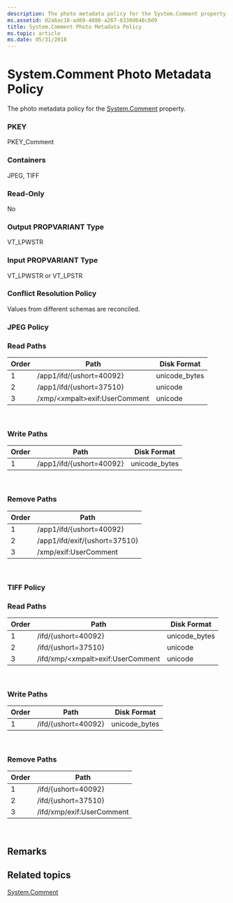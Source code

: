 ```yaml
---
description: The photo metadata policy for the System.Comment property.
ms.assetid: 02a6ac18-ad69-4880-a267-8330d648c0d9
title: System.Comment Photo Metadata Policy
ms.topic: article
ms.date: 05/31/2018
---
```


# System.Comment Photo Metadata Policy

The photo metadata policy for the [System.Comment](../properties/props-system-comment.md) property.

### PKEY

PKEY\_Comment

### Containers

JPEG, TIFF

### Read-Only

No

### Output PROPVARIANT Type

VT\_LPWSTR

### Input PROPVARIANT Type

VT\_LPWSTR or VT\_LPSTR

### Conflict Resolution Policy

Values from different schemas are reconciled.

### JPEG Policy

### Read Paths



| Order | Path                                | Disk Format    |
|-------|-------------------------------------|----------------|
| 1     | /app1/ifd/{ushort=40092}            | unicode\_bytes |
| 2     | /app1/ifd/{ushort=37510}            | unicode        |
| 3     | /xmp/&lt;xmpalt&gt;exif:UserComment | unicode        |



 

### Write Paths



| Order | Path                     | Disk Format    |
|-------|--------------------------|----------------|
| 1     | /app1/ifd/{ushort=40092} | unicode\_bytes |



 

### Remove Paths



| Order | Path                          |
|-------|-------------------------------|
| 1     | /app1/ifd/{ushort=40092}      |
| 2     | /app1/ifd/exif/{ushort=37510} |
| 3     | /xmp/exif:UserComment         |



 

### TIFF Policy

### Read Paths



| Order | Path                                    | Disk Format    |
|-------|-----------------------------------------|----------------|
| 1     | /ifd/{ushort=40092}                     | unicode\_bytes |
| 2     | /ifd/{ushort=37510}                     | unicode        |
| 3     | /ifd/xmp/&lt;xmpalt&gt;exif:UserComment | unicode        |



 

### Write Paths



| Order | Path                | Disk Format    |
|-------|---------------------|----------------|
| 1     | /ifd/{ushort=40092} | unicode\_bytes |



 

### Remove Paths



| Order | Path                      |
|-------|---------------------------|
| 1     | /ifd/{ushort=40092}       |
| 2     | /ifd/{ushort=37510}       |
| 3     | /ifd/xmp/exif:UserComment |



 

## Remarks

## Related topics

<dl> <dt>

[System.Comment](../properties/props-system-comment.md)
</dt> </dl>

 

 
